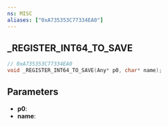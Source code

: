 ```yaml
---
ns: MISC
aliases: ["0xA735353C77334EA0"]
---
```

## _REGISTER_INT64_TO_SAVE

```c
// 0xA735353C77334EA0
void _REGISTER_INT64_TO_SAVE(Any* p0, char* name);
```


## Parameters
* **p0**: 
* **name**: 

